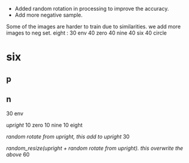 - Added random rotation in processing to improve the accuracy.
- Add more negative sample.



Some of the images are harder to train due to similarities. we add more images to neg set.
eight :
30 env
40 zero
40 nine
40 six
40 circle

# six
## p
 
## n
30 env

*upright*
10 zero 
10 nine
10 eight

*random rotate from upright, this add to upright*
30 

*random_resize(upright + random rotate from upright). this overwrite the above*
60 

